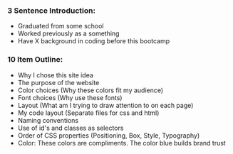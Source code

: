### 3 Sentence Introduction:
* Graduated from some school
* Worked previously as a something
* Have X background in coding before this bootcamp

### 10 Item Outline:
* Why I chose this site idea
* The purpose of the website
* Color choices (Why these colors fit my audience)
* Font choices (Why use these fonts)
* Layout (What am I trying to draw attention to on each page)
* My code layout (Separate files for css and html)
* Naming conventions
* Use of id's and classes as selectors
* Order of CSS properties (Positioning, Box, Style, Typography)
* Color: These colors are compliments. The color blue builds brand trust